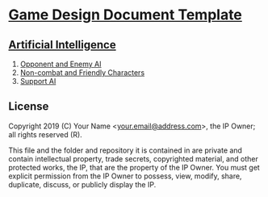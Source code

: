 # [Game Design Document Template](../readme.md)

## [Artificial Intelligence](./readme.md)

1. [Opponent  and Enemy AI](./opponent_and_enemy_ai.md)
2. [Non-combat and Friendly Characters](./non-combat_and_friendly_characters.md)
3. [Support AI](./support_ai.md)

## License

Copyright 2019 (C) Your Name <<your.email@address.com>>, the IP Owner; all rights reserved (R).

This file and the folder and repository it is contained in are private and contain intellectual property, trade secrets, copyrighted material, and other protected works, the IP, that are the property of the IP Owner. You must get explicit permission from the IP Owner to possess, view, modify, share, duplicate, discuss, or publicly display the IP.
